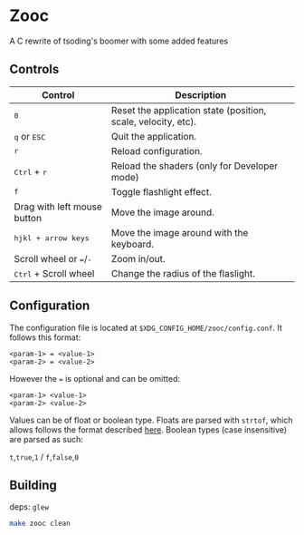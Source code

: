 # Zooc
A C rewrite of tsoding's boomer with some added features

## Controls

| Control                                   | Description                                                   |
|-------------------------------------------|---------------------------------------------------------------|
| <kbd>0</kbd>                              | Reset the application state (position, scale, velocity, etc). |
| <kbd>q</kbd> or <kbd>ESC</kbd>            | Quit the application.                                         |
| <kbd>r</kbd>                              | Reload configuration.                                         |
| <kbd>Ctrl</kbd> + <kbd>r</kbd>            | Reload the shaders (only for Developer mode)                  |
| <kbd>f</kbd>                              | Toggle flashlight effect.                                     |
| Drag with left mouse button               | Move the image around.                                        |
| <kbd>hjkl + arrow keys</kbd>              | Move the image around with the keyboard.                      |
| Scroll wheel or <kbd>=</kbd>/<kbd>-</kbd> | Zoom in/out.                                                  |
| <kbd>Ctrl</kbd> + Scroll wheel            | Change the radius of the flaslight.                           |

## Configuration
The configuration file is located at `$XDG_CONFIG_HOME/zooc/config.conf`. It
follows this format:

```
<param-1> = <value-1>
<param-2> = <value-2>
```
However the `=` is optional and can be omitted:
```
<param-1> <value-1>
<param-2> <value-2>
```

Values can be of float or boolean type. Floats are parsed with `strtof`, which
allows follows the format described [here](https://cplusplus.com/reference/cstdlib/strtof/).
Boolean types (case insensitive) are parsed as such:

`t`,`true`,`1` / `f`,`false`,`0`

## Building
deps: `glew`

```sh
make zooc clean
```
